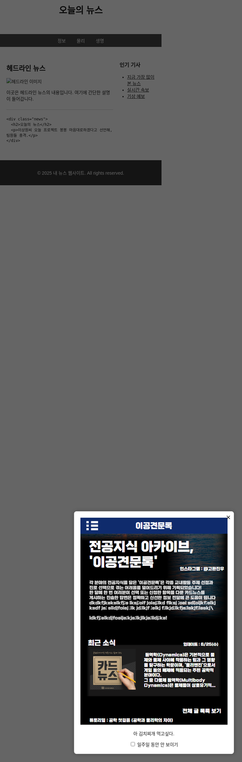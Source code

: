 <!DOCTYPE html>
<html lang="ko">
<head>
  <meta charset="UTF-8">
  <title>내 뉴스 웹사이트</title>
  <style>
    body {
      font-family: Arial, sans-serif;
      margin: 0;
      padding: 0;
    }

    header {
      background-color: #333;
      color: white;
      padding: 15px;
      text-align: center;
    }

    nav {
      background-color: #444;
      color: white;
      padding: 10px;
      text-align: center;
    }

    nav a {
      color: white;
      margin: 0 15px;
      text-decoration: none;
    }

    .container {
      display: flex;
      padding: 20px;
    }

    .main {
      flex: 3;
      margin-right: 20px;
    }

    .sidebar {
      flex: 1;
    }

    .news {
      border-bottom: 1px solid #ccc;
      margin-bottom: 20px;
      padding-bottom: 10px;
    }

    .news img {
      width: 100%;
      height: auto;
    }

    footer {
      background-color: #333;
      color: white;
      text-align: center;
      padding: 15px;
      margin-top: 20px;
    }

    /* 팝업 관련 스타일 */
    #popup {
      position: fixed;
      top: 0;
      left: 0;
      width: 100%;
      height: 100%;
      background-color: rgba(0, 0, 0, 0.6);
      display: flex;
      justify-content: center;
      align-items: center;
      z-index: 1000;
    }

    .popup-content {
      position: relative;
      background-color: white;
      padding: 20px;
      border-radius: 8px;
      max-width: 80%;
      text-align: center;
      box-shadow: 0 0 15px rgba(0, 0, 0, 0.3);
    }

    .popup-content img {
      max-width: 100%;
      height: auto;
    }

    .close-btn {
      position: absolute;
      top: 5px;
      right: 10px;
      font-size: 24px;
      cursor: pointer;
    }
  </style>
</head>
<body>

<!-- 팝업창 -->
<div id="popup">
  <div class="popup-content">
    <span class="close-btn" onclick="closePopup()">&times;</span>
    <img src="images/EX_picture1.png" alt="팝업 이미지">
    <p>아 김치찌개 먹고싶다.</p>
    <!-- "일주일 동안 안 보이기" 체크박스 -->
    <label>
      <input type="checkbox" id="dontShowAgain"> 일주일 동안 안 보이기
    </label>
  </div>
</div>

<header>
  <h1>오늘의 뉴스</h1>
</header>

<nav>
  <a href="info.html">정보</a>
  <a href="physics.html">물리</a>
  <a href="bio.html">생명</a>
</nav>

<div class="container">
  <div class="main">
    <div class="news">
      <h2>헤드라인 뉴스</h2>
      <img src="https://via.placeholder.com/600x300" alt="헤드라인 이미지">
      <p>이곳은 헤드라인 뉴스의 내용입니다. 여기에 간단한 설명이 들어갑니다.</p>
    </div>

    <div class="news">
      <h2>오늘의 뉴스</h2>
      <p>이상원씨 오늘 프로젝트 봉봉 마음대로하겠다고 선언해, 팀원들 충격.</p>
    </div>
  </div>

  <div class="sidebar">
    <h3>인기 기사</h3>
    <ul>
      <li><a href="#">지금 가장 많이 본 뉴스</a></li>
      <li><a href="#">실시간 속보</a></li>
      <li><a href="#">기상 예보</a></li>
    </ul>
  </div>
</div>

<footer>
  <p>© 2025 내 뉴스 웹사이트. All rights reserved.</p>
</footer>

<!-- 팝업 제어 스크립트 -->
<script>
  window.onload = function() {
    // 로컬스토리지에서 'popupCloseDate' 값이 있으면, 일주일을 계산해 팝업 표시 여부 결정
    const closeDate = localStorage.getItem("popupCloseDate");
    const dontShowAgain = localStorage.getItem("dontShowAgain");

    // "일주일 동안 안 보이기" 체크박스 상태와 일주일 경과 여부 체크
    if (dontShowAgain === "true") {
      const currentDate = new Date().getTime();
      const differenceInDays = (currentDate - closeDate) / (1000 * 3600 * 24); // 밀리초를 일로 변환

      // 일주일(7일)이 지나지 않았다면 팝업을 숨긴다
      if (differenceInDays < 7) {
        document.getElementById("popup").style.display = "none";
      } else {
        // 일주일이 지난 경우 팝업을 다시 띄운다
        document.getElementById("popup").style.display = "flex";
      }
    } else {
      // 로컬스토리지에 값이 없으면 첫 방문이므로 팝업을 띄운다
      document.getElementById("popup").style.display = "flex";
    }
  }

  function closePopup() {
    const dontShowAgain = document.getElementById("dontShowAgain").checked;

    // 팝업을 닫고, 현재 날짜를 밀리초 단위로 로컬스토리지에 저장
    document.getElementById("popup").style.display = "none";
    
    if (dontShowAgain) {
      // "일주일 동안 안 보이기" 체크박스를 클릭한 경우
      const currentDate = new Date().getTime();
      localStorage.setItem("popupCloseDate", currentDate); // 닫은 날짜를 저장
      localStorage.setItem("dontShowAgain", "true"); // "일주일 동안 안 보이기" 체크값 저장
    } else {
      // 체크박스를 클릭하지 않으면 로컬스토리지에 저장하지 않음
      localStorage.removeItem("popupCloseDate");
      localStorage.removeItem("dontShowAgain");
    }
  }
</script>

</body>
</html>
